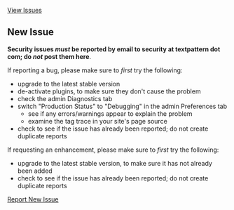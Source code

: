 [View Issues](http://code.google.com/p/textpattern/issues/list)

## New Issue ##

**Security issues _must_ be reported by email to security at textpattern dot com; do _not_ post them here**.

If reporting a bug, please make sure to _first_ try the following:
  * upgrade to the latest stable version
  * de-activate plugins, to make sure they don't cause the problem
  * check the admin Diagnostics tab
  * switch "Production Status" to "Debugging" in the admin Preferences tab
    * see if any errors/warnings appear to explain the problem
    * examine the tag trace in your site's page source
  * check to see if the issue has already been reported; do not create duplicate reports

If requesting an enhancement, please make sure to _first_ try the following:
  * upgrade to the latest stable version, to make sure it has not already been added
  * check to see if the issue has already been reported; do not create duplicate reports

[Report New Issue](https://github.com/textpattern/textpattern/issues)
